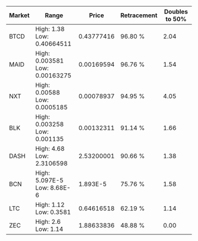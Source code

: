 | Market | Range | Price| Retracement | Doubles to 50% |
| --- | --- | --- | --- | --- |
| BTCD | High: 1.38<br />Low: 0.40664511 | 0.43777416 | 96.80 % | 2.04 |
| MAID | High: 0.003581<br />Low: 0.00163275 | 0.00169594 | 96.76 % | 1.54 |
| NXT | High: 0.00588<br />Low: 0.0005185 | 0.00078937 | 94.95 % | 4.05 |
| BLK | High: 0.003258<br />Low: 0.001135 | 0.00132311 | 91.14 % | 1.66 |
| DASH | High: 4.68<br />Low: 2.3106598 | 2.53200001 | 90.66 % | 1.38 |
| BCN | High: 5.097E-5<br />Low: 8.68E-6 | 1.893E-5 | 75.76 % | 1.58 |
| LTC | High: 1.12<br />Low: 0.3581 | 0.64616518 | 62.19 % | 1.14 |
| ZEC | High: 2.6<br />Low: 1.14 | 1.88633836 | 48.88 % | 0.00 |
